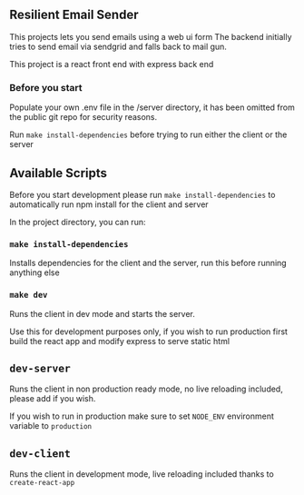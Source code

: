 ## Resilient Email Sender

This projects lets you send emails using a web ui form
The backend initially tries to send email via sendgrid and falls back to mail gun.

This project is a react front end with express back end

### Before you start
Populate your own .env file in the /server directory, it has been omitted from the public git repo for security reasons.

Run `make install-dependencies` before trying to run either the client or the server

## Available Scripts

Before you start development please run `make install-dependencies` to automatically run npm install for the client and server

In the project directory, you can run:

### `make install-dependencies`
Installs dependencies for the client and the server, run this before running anything else

### `make dev` 

Runs the client in dev mode and starts the server.

Use this for development purposes only, if you wish to run production first build the react app and modify express to serve static html

## `dev-server`

Runs the client in non production ready mode, no live reloading included, please add if you wish.

If you wish to run in production make sure to set `NODE_ENV` environment variable to `production`

## `dev-client`

Runs the client in development mode, live reloading included thanks to `create-react-app`
